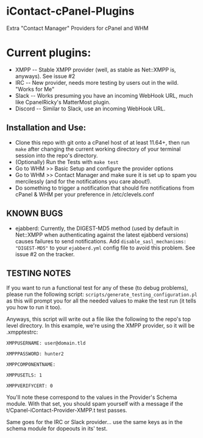 # iContact-cPanel-Plugins
Extra "Contact Manager" Providers for cPanel and WHM

Current plugins:
================
* XMPP  -- Stable XMPP provider (well, as stable as Net::XMPP is, anyways). See issue #2
* IRC   -- New provider, needs more testing by users out in the wild. "Works for Me"
* Slack -- Works presuming you have an incoming WebHook URL, much like CpanelRicky's MatterMost plugin.
* Discord -- Similar to Slack, use an incoming WebHook URL.

Installation and Use:
---------------------
* Clone this repo with git onto a cPanel host of at least 11.64+, then run `make` after changing the current working directory of your terminal session into the repo's directory.
* (Optionally) Run the Tests with `make test`
* Go to WHM >> Basic Setup and configure the provider options
* Go to WHM >> Contact Manager and make sure it is set up to spam you mercilessly (and for the notifications you care about!).
* Do something to trigger a notification that should fire notifications from cPanel & WHM per your preference in /etc/clevels.conf

KNOWN BUGS
----------
* ejabberd:
Currently, the DIGEST-MD5 method (used by default in Net::XMPP when authenticating against the latest ejabberd versions)
causes failures to send notifications. Add `disable_sasl_mechanisms: "DIGEST-MD5"` to your `ejabberd.yml` config file
to avoid this problem. See issue #2 on the tracker.

TESTING NOTES
-------------
If you want to run a functional test for any of these (to debug problems), please run the following script:
`scripts/generate_testing_configuration.pl`
as this will prompt you for all the needed values to make the test run (it tells you how to run it too).

Anyways, this script will write out a file like the following to the repo's top level directory.
In this example, we're using the XMPP provider, so it will be .xmpptestrc:

`XMPPUSERNAME: user@domain.tld`

`XMPPPASSWORD: hunter2`

`XMPPCOMPONENTNAME:`

`XMPPUSETLS: 1`

`XMPPVERIFYCERT: 0`

You'll note these correspond to the values in the Provider's Schema module. With that set, you should spam yourself with
a message if the t/Cpanel-iContact-Provider-XMPP.t test passes.

Same goes for the IRC or Slack provider... use the same keys as in the schema module for dopeouts in its' test.
